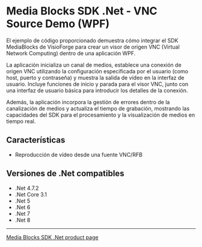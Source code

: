 # Media Blocks SDK .Net - VNC Source Demo (WPF)

El ejemplo de código proporcionado demuestra cómo integrar el SDK MediaBlocks de VisioForge para crear un visor de origen VNC (Virtual Network Computing) dentro de una aplicación WPF.

La aplicación inicializa un canal de medios, establece una conexión de origen VNC utilizando la configuración especificada por el usuario (como host, puerto y contraseña) y muestra la salida de vídeo en la interfaz de usuario. Incluye funciones de inicio y parada para el visor VNC, junto con una interfaz de usuario básica para introducir los detalles de la conexión.

Además, la aplicación incorpora la gestión de errores dentro de la canalización de medios y actualiza el tiempo de grabación, mostrando las capacidades del SDK para el procesamiento y la visualización de medios en tiempo real.

## Características

- Reproducción de vídeo desde una fuente VNC/RFB

## Versiones de .Net compatibles

- .Net 4.7.2
- .Net Core 3.1
- .Net 5
- .Net 6
- .Net 7
- .Net 8

---

[Media Blocks SDK .Net product page](https://www.visioforge.com/media-blocks-sdk)
